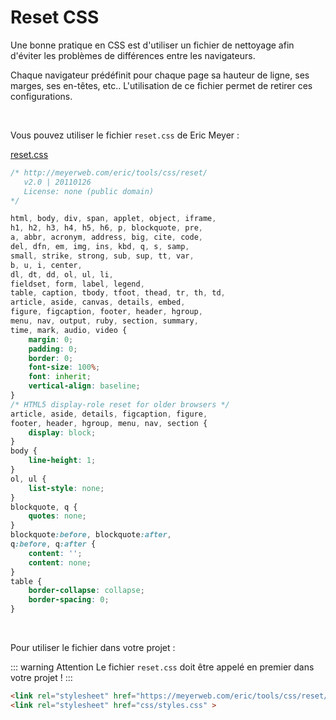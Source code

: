 # Reset CSS

Une bonne pratique en CSS est d'utiliser un fichier de nettoyage afin d'éviter les problèmes de différences entre les navigateurs.

Chaque navigateur prédéfinit pour chaque page sa hauteur de ligne, ses marges, ses en-têtes, etc.. L'utilisation de ce fichier permet de retirer ces configurations.

<br>

Vous pouvez utiliser le fichier `reset.css` de Eric Meyer :

[reset.css](https://meyerweb.com/eric/tools/css/reset/)

```css
/* http://meyerweb.com/eric/tools/css/reset/ 
   v2.0 | 20110126
   License: none (public domain)
*/

html, body, div, span, applet, object, iframe,
h1, h2, h3, h4, h5, h6, p, blockquote, pre,
a, abbr, acronym, address, big, cite, code,
del, dfn, em, img, ins, kbd, q, s, samp,
small, strike, strong, sub, sup, tt, var,
b, u, i, center,
dl, dt, dd, ol, ul, li,
fieldset, form, label, legend,
table, caption, tbody, tfoot, thead, tr, th, td,
article, aside, canvas, details, embed, 
figure, figcaption, footer, header, hgroup, 
menu, nav, output, ruby, section, summary,
time, mark, audio, video {
	margin: 0;
	padding: 0;
	border: 0;
	font-size: 100%;
	font: inherit;
	vertical-align: baseline;
}
/* HTML5 display-role reset for older browsers */
article, aside, details, figcaption, figure, 
footer, header, hgroup, menu, nav, section {
	display: block;
}
body {
	line-height: 1;
}
ol, ul {
	list-style: none;
}
blockquote, q {
	quotes: none;
}
blockquote:before, blockquote:after,
q:before, q:after {
	content: '';
	content: none;
}
table {
	border-collapse: collapse;
	border-spacing: 0;
}
```

<br>

Pour utiliser le fichier dans votre projet :

::: warning Attention
Le fichier `reset.css` doit être appelé en premier dans votre projet !
:::

```html
<link rel="stylesheet" href="https://meyerweb.com/eric/tools/css/reset/reset.css" >
<link rel="stylesheet" href="css/styles.css" >
```
